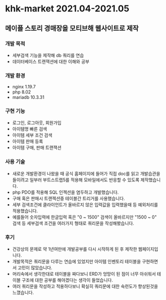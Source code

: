 # khk-market 2021.04-2021.05 
## 메이플 스토리 경매장을 모티브해 웹사이트로 제작

### 개발 목적
- 세부검색 기능을 제작해 db 쿼리를 연습
- 데이터베이스 트랜잭션에 대한 이해와 공부

### 개발 환경
- nginx 1.19.7
- php 8.02
- mariadb 10.3.31

### 구현 기능
- 로그인, 로그아웃, 회원가입
- 아이템명 빠른 검색
- 아이템 세부 조건 검색
- 아이템 판매 등록
- 아이템 구매, 판매 트랜잭션

### 사용 기술
- 새로운 개발환경이 나왔을 때 공식 홈페이지에 들어가 직접 doc를 읽고 개발습관을 들이려고 일부러 부트스트랩5를 적용해 모바일에서도 반응할 수 있도록 제작했습니다. 
- php PDO를 적용해 SQL 인젝션을 염두하고 개발했습니다.
- 구매 혹은 판매시 트랜젝션중 테이블간 트리거를 사용했습니다.
- 세부 검색조건에 클라이언트가 올바르지 않은 입력값을 입력했을때 등 예외처리를 적용했습니다.
- 예를들어 숫자입력에 한글입력 혹은 "0 ~ 1500" 검색이 올바르지만 "1500 ~ 0" 검색 등 세부검색 조건을 여러가지 형태로 쿼리문을 작성해봤습니다.

### 후기
- 건강상의 문제로 약 1년여만에 개발공부를 다시 시작하게 된 후 제작한 웹페이지입니다.
- 개발목적은 쿼리문을 다루는 연습에 있었지만 아이템 인벤토리 테이블을 구현하면서 고민이 많았습니다.
- 머리속에서 생각한대로 테이블을 짜다보니 ERD가 엉망이 된 점이 너무 아쉬워서 테이블 구조에 대한 공부를 해야겠다는 생각이 들었습니다.
- 여러 쿼리문을 작성하고 적용하다보니 확실히 쿼리문에 대한 숙련도가 향상된것을 느꼈습니다.

